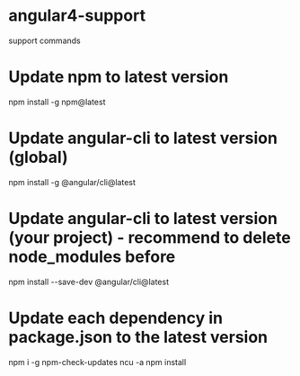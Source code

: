 # angular4-support
support commands

# Update npm to latest version
npm install -g npm@latest

# Update angular-cli to latest version (global)
npm install -g @angular/cli@latest

# Update angular-cli to latest version (your project) - recommend to delete node_modules before
npm install --save-dev @angular/cli@latest

# Update each dependency in package.json to the latest version
npm i -g npm-check-updates
ncu -a
npm install


